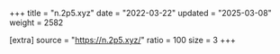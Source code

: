 +++
title = "n.2p5.xyz"
date = "2022-03-22"
updated = "2025-03-08"
weight = 2582

[extra]
source = "https://n.2p5.xyz/"
ratio = 100
size = 3
+++
